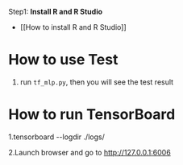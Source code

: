 Step1: **Install R and R Studio**
* [[How to install R and R Studio]]


# How to use Test
1. run `tf_mlp.py`, then you will see the test result

# How to run TensorBoard
1.tensorboard --logdir ./logs/

2.Launch browser and go to http://127.0.0.1:6006
